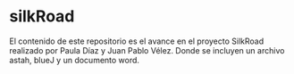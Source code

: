 # silkRoad
El contenido de este repositorio es el avance en el proyecto SilkRoad realizado por Paula Díaz y Juan Pablo Vélez. Donde se incluyen un archivo astah, blueJ y un documento word.
